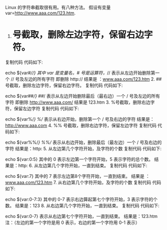 Linux 的字符串截取很有用。有八种方法。
假设有变量 var=http://www.aaa.com/123.htm.
1. # 号截取，删除左边字符，保留右边字符。
复制代码 代码如下:

echo ${var#*//}
其中 var 是变量名，# 号是运算符，*// 表示从左边开始删除第一个 // 号及左边的所有字符
即删除 http://
结果是 ：www.aaa.com/123.htm
2. ## 号截取，删除左边字符，保留右边字符。
复制代码 代码如下:

echo ${var##*/}
##*/ 表示从左边开始删除最后（最右边）一个 / 号及左边的所有字符
即删除 http://www.aaa.com/
结果是 123.htm
3. %号截取，删除右边字符，保留左边字符
复制代码 代码如下:

echo ${var%/*}
%/* 表示从右边开始，删除第一个 / 号及右边的字符
结果是：http://www.aaa.com
4. %% 号截取，删除右边字符，保留左边字符
复制代码 代码如下:

echo ${var%%/*}
%%/* 表示从右边开始，删除最后（最左边）一个 / 号及右边的字符
结果是：http:
5. 从左边第几个字符开始，及字符的个数
复制代码 代码如下:

echo ${var:0:5}
其中的 0 表示左边第一个字符开始，5 表示字符的总个数。
结果是：http:
6. 从左边第几个字符开始，一直到结束。
复制代码 代码如下:

echo ${var:7}
其中的 7 表示左边第8个字符开始，一直到结束。
结果是 ：www.aaa.com/123.htm
7. 从右边第几个字符开始，及字符的个数
复制代码 代码如下:

echo ${var:0-7:3}
其中的 0-7 表示右边算起第七个字符开始，3 表示字符的个数。
结果是：123
8. 从右边第几个字符开始，一直到结束。
复制代码 代码如下:

echo ${var:0-7}
表示从右边第七个字符开始，一直到结束。
结果是：123.htm
注：（左边的第一个字符是用 0 表示，右边的第一个字符用 0-1 表示）
